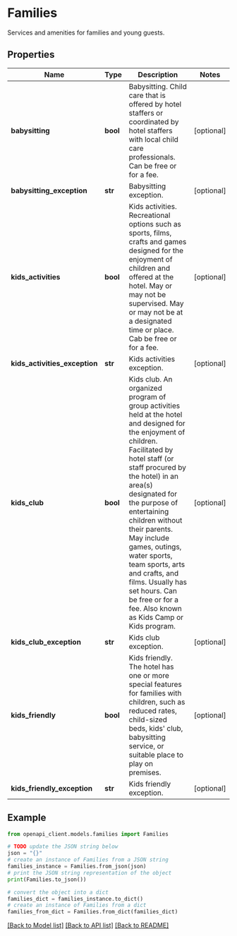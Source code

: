# Families

Services and amenities for families and young guests.

## Properties

Name | Type | Description | Notes
------------ | ------------- | ------------- | -------------
**babysitting** | **bool** | Babysitting. Child care that is offered by hotel staffers or coordinated by hotel staffers with local child care professionals. Can be free or for a fee. | [optional] 
**babysitting_exception** | **str** | Babysitting exception. | [optional] 
**kids_activities** | **bool** | Kids activities. Recreational options such as sports, films, crafts and games designed for the enjoyment of children and offered at the hotel. May or may not be supervised. May or may not be at a designated time or place. Cab be free or for a fee. | [optional] 
**kids_activities_exception** | **str** | Kids activities exception. | [optional] 
**kids_club** | **bool** | Kids club. An organized program of group activities held at the hotel and designed for the enjoyment of children. Facilitated by hotel staff (or staff procured by the hotel) in an area(s) designated for the purpose of entertaining children without their parents. May include games, outings, water sports, team sports, arts and crafts, and films. Usually has set hours. Can be free or for a fee. Also known as Kids Camp or Kids program. | [optional] 
**kids_club_exception** | **str** | Kids club exception. | [optional] 
**kids_friendly** | **bool** | Kids friendly. The hotel has one or more special features for families with children, such as reduced rates, child-sized beds, kids&#39; club, babysitting service, or suitable place to play on premises. | [optional] 
**kids_friendly_exception** | **str** | Kids friendly exception. | [optional] 

## Example

```python
from openapi_client.models.families import Families

# TODO update the JSON string below
json = "{}"
# create an instance of Families from a JSON string
families_instance = Families.from_json(json)
# print the JSON string representation of the object
print(Families.to_json())

# convert the object into a dict
families_dict = families_instance.to_dict()
# create an instance of Families from a dict
families_from_dict = Families.from_dict(families_dict)
```
[[Back to Model list]](../README.md#documentation-for-models) [[Back to API list]](../README.md#documentation-for-api-endpoints) [[Back to README]](../README.md)


